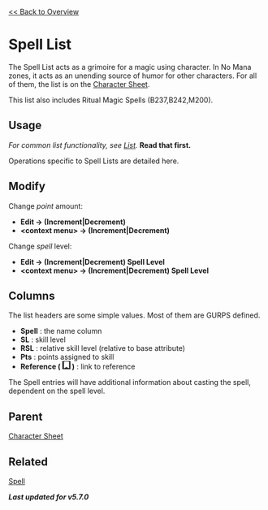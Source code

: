 [<< Back to Overview](./Overview.md "Overview")

# Spell List
The Spell List acts as a grimoire for a magic using character. In No Mana zones, it acts as an unending source of humor for other characters. For all of them, the list is on the [Character Sheet](./Character%20Sheet.md "Character Sheet").

This list also includes Ritual Magic Spells (B237,B242,M200).

## Usage
*For common list functionality, see [List](./List.md "List").* **Read that first.**

Operations specific to Spell Lists are detailed here.

## Modify
Change *point* amount:
- **Edit -> (Increment|Decrement)**
- **\<context menu> -> (Increment|Decrement)**

Change *spell* level:
- **Edit -> (Increment|Decrement) Spell Level**
- **\<context menu> -> (Increment|Decrement) Spell Level**

## Columns
The list headers are some simple values. Most of them are GURPS defined.
- **Spell** : the name column
- **SL** : skill level
- **RSL** : relative skill level (relative to base attribute)
- **Pts** : points assigned to skill
- **Reference ( ![](./img/flag.png "Reference") )** : link to reference

The Spell entries will have additional information about casting the spell, dependent on the spell level.

## Parent
[Character Sheet](./Character%20Sheet.md "Character Sheet")

## Related
[Spell](./Spell.md "Spell")

***Last updated for v5.7.0***